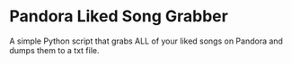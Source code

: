 # Pandora Liked Song Grabber
A simple Python script that grabs ALL of your liked songs on Pandora and dumps them to a txt file.



